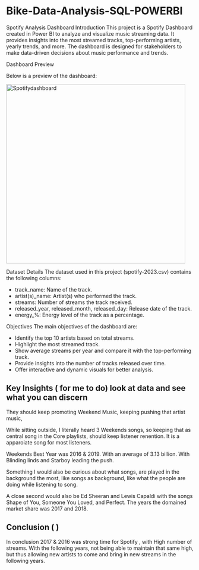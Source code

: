 # Bike-Data-Analysis-SQL-POWERBI

Spotify Analysis Dashboard
Introduction
This project is a Spotify Dashboard created in Power BI to analyze and visualize music streaming data. It provides insights into the most streamed tracks, top-performing artists, yearly trends, and more. The dashboard is designed for stakeholders to make data-driven decisions about music performance and trends.

Dashboard Preview

Below is a preview of the dashboard:

<img width="482" alt="Spotifydashboard" src="https://github.com/user-attachments/assets/ae02b345-78cb-4b2a-8fb1-a37526a5d792" />

Dataset Details
The dataset used in this project (spotify-2023.csv) contains the following columns:

- track_name: Name of the track.
- artist(s)_name: Artist(s) who performed the track.
- streams: Number of streams the track received.
- released_year, released_month, released_day: Release date of the track.
- energy_%: Energy level of the track as a percentage.


Objectives
The main objectives of the dashboard are:

- Identify the top 10 artists based on total streams.
- Highlight the most streamed track.
- Show average streams per year and compare it with the top-performing track.
- Provide insights into the number of tracks released over time.
- Offer interactive and dynamic visuals for better analysis.


## Key Insights ( for me to do) look at data and see what you can discern

They should keep promoting Weekend Music, keeping pushing that artist music,

While sitting outside, I literally heard 3 Weekends songs, so keeping that 
as central song in the Core playlists, should keep listener renention.
It is a apparoiate song for most listeners.

Weekends Best Year was 2016 & 2019. With an average of 3.13 billion.
With Blinding linds and Starboy leading the push.

Something I would also be curious about what songs, are played in the background 
the most, like songs as background, like what the people are doing while listening to song.

A close second would also be Ed Sheeran and Lewis Capaldi with the songs Shape of You, Someone You Loved, and Perfect.
The years the domained market share was 2017 and 2018.




## Conclusion (      )

In conclusion 2017 & 2016 was strong time for Spotify , with High number of streams. With the following years, not
being able to maintain that same high, but thus allowing new artists to come and bring in new streams in the following years.


